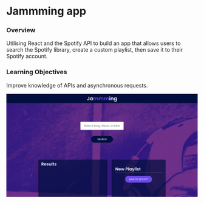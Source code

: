 # Jammming app

### Overview
Utilising React and the Spotify API to build an app that allows users to search the Spotify library, create a custom playlist, then save it to their Spotify account.

### Learning Objectives
Improve knowledge of APIs and asynchronous requests.


![png](picture/jammming-project.png)
